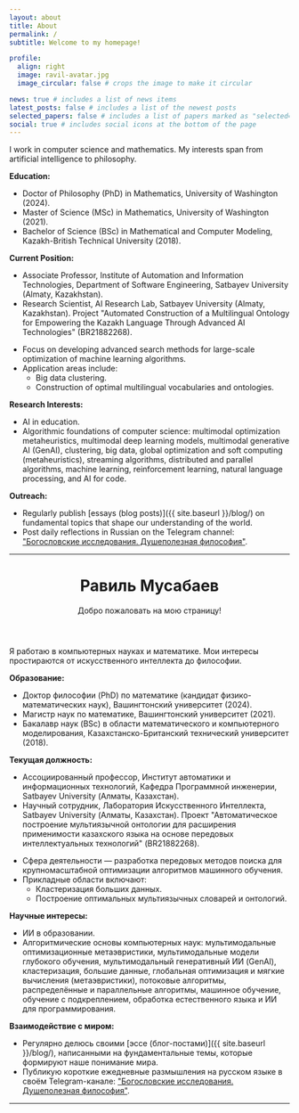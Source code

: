 ```yaml
---
layout: about
title: About
permalink: /
subtitle: Welcome to my homepage!

profile:
  align: right
  image: ravil-avatar.jpg
  image_circular: false # crops the image to make it circular

news: true # includes a list of news items
latest_posts: false # includes a list of the newest posts
selected_papers: false # includes a list of papers marked as "selected={true}"
social: true # includes social icons at the bottom of the page
---
```


I work in computer science and mathematics. My interests span from artificial intelligence to philosophy.

**Education:**

- Doctor of Philosophy (PhD) in Mathematics, University of Washington (2024).
- Master of Science (MSc) in Mathematics, University of Washington (2021).
- Bachelor of Science (BSc) in Mathematical and Computer Modeling, Kazakh-British Technical University (2018).

**Current Position:**

- Associate Professor, Institute of Automation and Information Technologies, Department of Software Engineering, Satbayev University (Almaty, Kazakhstan).
- Research Scientist, AI Research Lab, Satbayev University (Almaty, Kazakhstan). Project "Automated Construction of a Multilingual Ontology for Empowering the Kazakh Language Through Advanced AI Technologies" (BR21882268).
<!---
Moscow Software Development Tools Cloud Technology Lab, Huawei Russian Research Institute, Moscow, Russia.
Focus on developing and implementing advanced deep learning models: transformers, graph neural networks (GNNs), large language models (LLMs).
-->
- Focus on developing advanced search methods for large-scale optimization of machine learning algorithms.
- Application areas include:
  - Big data clustering.
  - Construction of optimal multilingual vocabularies and ontologies.

**Research Interests:**

- AI in education.
- Algorithmic foundations of computer science: multimodal optimization metaheuristics, multimodal deep learning models, multimodal generative AI (GenAI), clustering, big data, global optimization and soft computing (metaheuristics), streaming algorithms, distributed and parallel algorithms, machine learning, reinforcement learning, natural language processing, and AI for code.

**Outreach:**

- Regularly publish [essays (blog posts)]({{ site.baseurl }}/blog/) on fundamental topics that shape our understanding of the world.
- Post daily reflections in Russian on the Telegram channel: ["Богословские исследования. Душеполезная философия"](https://t.me/God_Equals_Love).

---

<header class="post-header">
      <h1 class="post-title">
        <span class="font-weight-bold">Равиль</span> Мусабаев
      </h1>
      <p class="desc">Добро пожаловать на мою страницу!</p>
</header>

Я работаю в компьютерных науках и математике. Мои интересы простираются от искусственного интеллекта до философии.

**Образование:**

- Доктор философии (PhD) по математике (кандидат физико-математических наук), Вашингтонский университет (2024).
- Магистр наук по математике, Вашингтонский университет (2021).
- Бакалавр наук (BSc) в области математического и компьютерного моделирования, Казахстанско-Британский технический университет (2018).

**Текущая должность:**
- Ассоциированный профессор, Институт автоматики и информационных технологий, Кафедра Программной инженерии, Satbayev University (Алматы, Казахстан).
- Научный сотрудник, Лаборатория Искусственного Интеллекта, Satbayev University (Алматы, Казахстан). Проект "Автоматическое построение мультиязычной онтологии для расширения применимости казахского языка на основе передовых интеллектуальных технологий" (BR21882268).
<!---
Научный сотрудник, Московская лаборатория облачных технологий и инструментов разработки программного обеспечения, Научно-исследовательский институт Huawei, Москва, Россия.
разработка и внедрение передовых моделей глубокого обучения: трансформеры, графовые нейронные сети (GNNs), большие языковые модели (LLMs).
-->
- Сфера деятельности &mdash; разработка передовых методов поиска для крупномасштабной оптимизации алгоритмов машинного обучения.
- Прикладные области включают:
  - Кластеризация больших данных.
  - Построение оптимальных мультиязычных словарей и онтологий.

**Научные интересы:**

- ИИ в образовании.
- Алгоритмические основы компьютерных наук: мультимодальные оптимизационные метаэвристики, мультимодальные модели глубокого обучения, мультимодальный генеративный ИИ (GenAI), кластеризация, большие данные, глобальная оптимизация и мягкие вычисления (метаэвристики), потоковые алгоритмы, распределённые и параллельные алгоритмы, машинное обучение, обучение с подкреплением, обработка естественного языка и ИИ для программирования.

**Взаимодействие с миром:**

- Регулярно делюсь своими [эссе (блог-постами)]({{ site.baseurl }}/blog/), написанными на фундаментальные темы, которые формируют наше понимание мира.
- Публикую короткие ежедневные размышления на русском языке в своём Telegram-канале: ["Богословские исследования. Душеполезная философия"](https://t.me/God_Equals_Love).

---